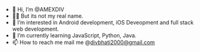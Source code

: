 - 👋 Hi, I’m @AMEXDIV
- 🤦‍♀️ But its not my real name.
- 👀 I’m interested in Android development, iOS Deveopment and full stack web development.
- 🌱 I’m currently learning JavaScript, Python, Java.
- 📫 How to reach me mail me @divbhati2000@gmail.com

